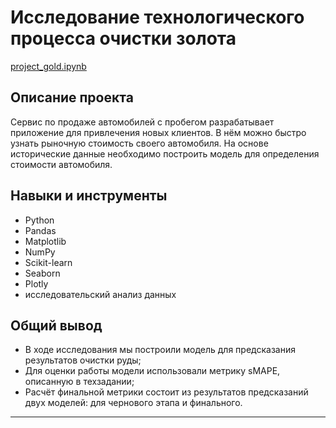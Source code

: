 # Исследование технологического процесса очистки золота

  [project_gold.ipynb](https://github.com/Rasczack/Portfolio/blob/main/project_gold/project_gold_git.ipynb)

## Описание проекта

  Сервис по продаже автомобилей с пробегом  разрабатывает приложение для привлечения новых клиентов. В нём можно быстро узнать рыночную стоимость своего автомобиля. На основе исторические данные необходимо построить модель для определения стоимости автомобиля.
  
## Навыки и инструменты

  * Python
  * Pandas
  * Matplotlib
  * NumPy
  * Scikit-learn
  * Seaborn
  * Plotly
  * исследовательский анализ данных

## Общий вывод
- В ходе исследования мы построили модель для предсказания результатов очистки руды;
- Для оценки работы модели использовали метрику sMAPE, описанную в техзадании;
- Расчёт финальной метрики состоит из результатов предсказаний двух моделей: для чернового этапа и финального.

----
